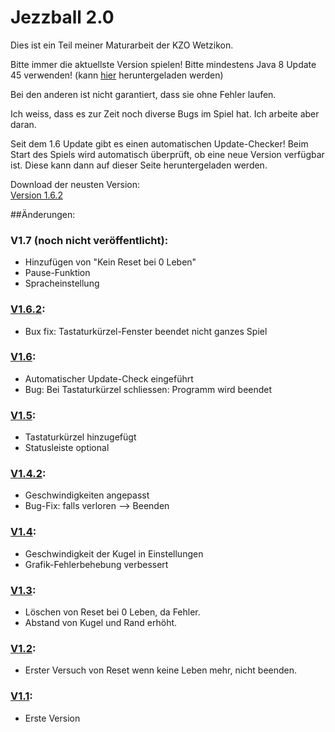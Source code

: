 # Jezzball 2.0

Dies ist ein Teil meiner Maturarbeit der KZO Wetzikon.

Bitte immer die aktuellste Version spielen!
Bitte mindestens Java 8 Update 45 verwenden! (kann [hier](http://www.java.com/de/) heruntergeladen werden)


Bei den anderen ist nicht garantiert, dass sie ohne Fehler laufen.

Ich weiss, dass es zur Zeit noch diverse Bugs im Spiel hat. Ich arbeite aber daran. 

Seit dem 1.6 Update gibt es einen automatischen Update-Checker! Beim Start des Spiels wird automatisch überprüft, ob eine neue Version verfügbar ist. Diese kann dann auf dieser Seite heruntergeladen werden.


Download der neusten Version:  
[Version 1.6.2](Jezzball_V1.6.2.jar?raw=true)  



##Änderungen:
### V1.7 (noch nicht veröffentlicht):
- Hinzufügen von "Kein Reset bei 0 Leben"
- Pause-Funktion
- Spracheinstellung

### [V1.6.2](Jezzball_V1.6.2.jar?raw=true):
- Bux fix: Tastaturkürzel-Fenster beendet nicht ganzes Spiel

### [V1.6](Jezzball_V1.6.jar?raw=true):
- Automatischer Update-Check eingeführt
- Bug: Bei Tastaturkürzel schliessen: Programm wird beendet

### [V1.5](Jezzball_V1.5.jar?raw=true):
- Tastaturkürzel hinzugefügt
- Statusleiste optional

### [V1.4.2](Jezzball_V1.4.2.jar?raw=true):
- Geschwindigkeiten angepasst
- Bug-Fix: falls verloren --> Beenden

### [V1.4](Jezzball_V1.4.jar?raw=true):
- Geschwindigkeit der Kugel in Einstellungen
- Grafik-Fehlerbehebung verbessert

### [V1.3](Jezzball_V1.3.jar?raw=true):
- Löschen von Reset bei 0 Leben, da Fehler.
- Abstand von Kugel und Rand erhöht.

### [V1.2](Jezzball_V1.2.jar?raw=true):
- Erster Versuch von Reset wenn keine Leben mehr, nicht beenden.
	
### [V1.1](Jezzball_V1.1.jar?raw=true):
- Erste Version
